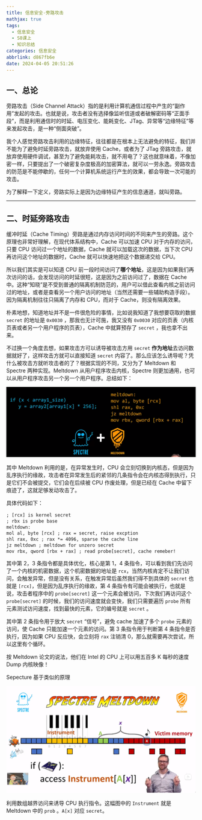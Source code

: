 ```yaml
---
title: 信息安全-旁路攻击
mathjax: true
tags:
  - 信息安全
  - S8课上
  - 知识总结
categories: 信息安全
abbrlink: d867fb6e
date: 2024-04-05 20:51:26
---
```


## 一、总论

旁路攻击（Side Channel Attack）指的是利用计算机通信过程中产生的“副作用”发起的攻击。也就是说，攻击者没有选择像监听信道或者破解密码等“正面手段”，而是利用通信时的时延、电压变化、能耗变化、JTag、异常等“边缘特征”等来发起攻击，是一种“侧面突破”。

我个人感觉旁路攻击利用的边缘特征，往往都是在根本上无法避免的特征，我们并不能为了避免时延旁路攻击，就放弃使用 Cache，或者为了 JTag 旁路攻击，就放弃使用硬件调试，甚至为了避免能耗攻击，就不用电了？这也就意味着，不像加密一样，只要提出了一个破密复杂度极高的加密算法，就可以一劳永逸。旁路攻击的防范是不能停歇的，任何一个计算机系统运行产生的效果，都会导致一次可能的攻击。

为了解释一下定义，旁路实际上是因为边缘特征产生的信息通道，就叫旁路。

---



## 二、时延旁路攻击

缓冲时延（Cache Timing）旁路是通过内存访问时间的不同来产生的旁路。这个原理也非常好理解，在现代体系结构中，Cache 可以加速 CPU 对于内存的访问，只要 CPU 访问过一个地址的数据，Cache 就可以加载这次的数据，当下次 CPU 再访问这个地址的数据时，Cache 就可以快速地把这个数据递交给 CPU。

所以我们其实是可以知道 CPU 前一段时间访问了**哪个地址**，这是因为如果我们再次访问的话，会发现访问的时延很短，这是因为之前访问过了，数据在 Cache 中。这种“知晓”是不受到普通的隔离机制防范的，用户可以借此查看内核之前访问过的地址，或者是查看另一个用户访问的地址（当然还需要一些辅助构造手段）。因为隔离机制往往只隔离了内存和 CPU，而对于 Cache，则没有隔离效果。

朴素地想，知道地址并不是一件很危险的事情，比如说我知道了我想要窃取的数据 `secret` 的地址是 `0x0030` ，那我也无计可施，我又没有 `0x0030` 对应的页表（内核页表或者另一个用户程序的页表），Cache 中就算预存了 `secret` ，我也拿不出来。

不过换一个角度去想，如果攻击方可以诱导被攻击方用 `secret` **作为地址**去访问数据就好了，这样攻击方就可以直接知道 `secret` 内容了。那么应该怎么诱导呢？凭什么被攻击方就听攻击者的了？根据实现的不同，又分为了 Meltdown 和 Spectre 两种实现。Meltdown 从用户程序攻击内核，Spectre 则更加通用，也可以从用户程序攻击另一个另一个用户程序。总结如下：

![image-20240407000737679](信息安全-旁路攻击/image-20240407000737679.png)

其中 Meltdown 利用的是，在异常发生时，CPU 会立刻切换到内核态，但是因为乱序执行的缘故，攻击者在异常发生后的紧邻的几条指令会在内核态得到执行，只是它们不会被提交，它们会在后续被 CPU 作废处理，但是已经在 Cache 中留下痕迹了，这就足够发动攻击了。

具体代码如下：

```assembly
; [rcx] is kernel secret
; rbx is probe base
meltdown:
mol al, byte [rcx] ; rax = secret, raise excption
shl rax, 0xc ; rax *= 4096, sparse the cache line
jz meltdown ; meltdown for unzero secret
mov rbx, qword [rbx + rax] ; read probe[secret], cache remeber! 
```

其中第 2，3 条指令都是具体优化，核心是第 1，4 条指令，可以看到我们先访问了一个内核的机密数据，这个机密数据的地址是 `rcx`，当然内核肯定不让我们访问，会触发异常，但是没有关系，在触发异常后虽然我们得不到具体的 `secret` 也就是 `[rcx]`，但是因为乱序执行的缘故，第 4 条指令有可能会被执行，也就是说，攻击者程序中的 `probe[secret]` 这一个元素会被访问，下次我们再访问这个 `probe[secret]` 的时候，我们的访问速度就会变快，我们只需要遍历 `probe` 所有元素测试访问速度，找到最快的元素，它的编号就是 `secret` 。

其中第 2 条指令用于放大 `secret` “信号”，避免 cache 加速了多个 `probe` 元素的访问，使 Cache 只能加速一个元素的访问。第 3 条指令用于判断第 4 条指令是否执行，因为如果 CPU 反应快，会立刻将 `rax` 注销清 0，那么就需要再次尝试，所以这里有个循环。

按 Meltdown 论文的说法，他们在 Intel 的 CPU 上可以用五百多 K 每秒的速度 Dump 内核映像！

Sepecture 基于类似的原理

![image-20240407002611613](信息安全-旁路攻击/image-20240407002611613-17124207742361.png)

利用数组越界访问来诱导 CPU 执行指令。这幅图中的 `Instrument` 就是 Meltdown 中的 `prob` 。`A[x]` 对应 `secret`。
